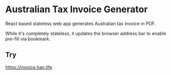 # Australian Tax Invoice Generator

React based stateless web app generates Australian tax invoice in PDF.

While it's completely stateless, it updates the browser address bar to enable pre-fill via bookmark.

## Try

https://invoice.han.life
